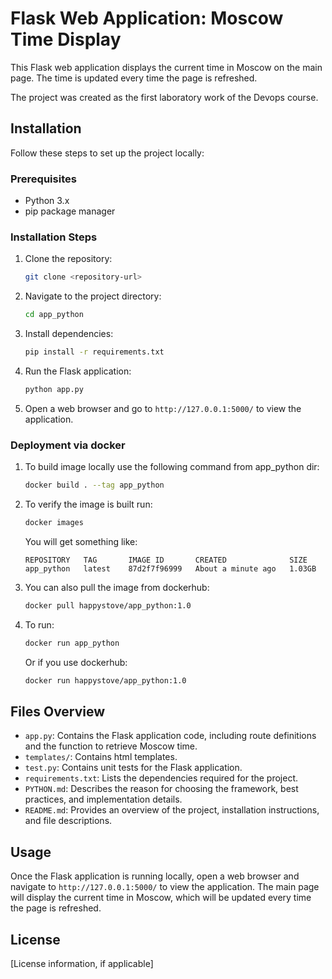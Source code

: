 # Flask Web Application: Moscow Time Display

This Flask web application displays the current time in Moscow on the main page. The time is updated every time the page is refreshed.

The project was created as the first laboratory work of the Devops course.

## Installation

Follow these steps to set up the project locally:

### Prerequisites

- Python 3.x
- pip package manager

### Installation Steps

1. Clone the repository:

    ```bash
    git clone <repository-url>
    ```

2. Navigate to the project directory:

    ```bash
    cd app_python
    ```

3. Install dependencies:

    ```bash
    pip install -r requirements.txt
    ```

4. Run the Flask application:

    ```bash
    python app.py
    ```

5. Open a web browser and go to `http://127.0.0.1:5000/` to view the application.

### Deployment via docker

1. To build image locally use the following command from app_python dir:

    ```bash
    docker build . --tag app_python
    ```

2. To verify the image is built run:

    ```bash
    docker images
    ```

    You will get something like:
    ```console
    REPOSITORY   TAG       IMAGE ID       CREATED              SIZE
    app_python   latest    87d2f7f96999   About a minute ago   1.03GB
    ```

3. You can also pull the image from dockerhub:

    ```bash
    docker pull happystove/app_python:1.0
    ```

4. To run:
    
    ```bash
    docker run app_python
    ```

    Or if you use dockerhub:

    ```bash
    docker run happystove/app_python:1.0
    ```

## Files Overview

- `app.py`: Contains the Flask application code, including route definitions and the function to retrieve Moscow time.
- `templates/`: Contains html templates.
- `test.py`: Contains unit tests for the Flask application.
- `requirements.txt`: Lists the dependencies required for the project.
- `PYTHON.md`: Describes the reason for choosing the framework, best practices, and implementation details.
- `README.md`: Provides an overview of the project, installation instructions, and file descriptions.

## Usage

Once the Flask application is running locally, open a web browser and navigate to `http://127.0.0.1:5000/` to view the application. The main page will display the current time in Moscow, which will be updated every time the page is refreshed.

## License

[License information, if applicable]


